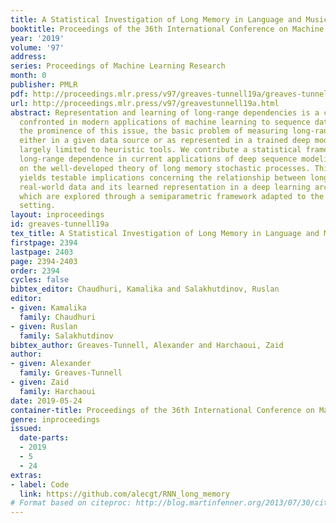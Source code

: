 ```yaml
---
title: A Statistical Investigation of Long Memory in Language and Music
booktitle: Proceedings of the 36th International Conference on Machine Learning
year: '2019'
volume: '97'
address: 
series: Proceedings of Machine Learning Research
month: 0
publisher: PMLR
pdf: http://proceedings.mlr.press/v97/greaves-tunnell19a/greaves-tunnell19a.pdf
url: http://proceedings.mlr.press/v97/greavestunnell19a.html
abstract: Representation and learning of long-range dependencies is a central challenge
  confronted in modern applications of machine learning to sequence data. Yet despite
  the prominence of this issue, the basic problem of measuring long-range dependence,
  either in a given data source or as represented in a trained deep model, remains
  largely limited to heuristic tools. We contribute a statistical framework for investigating
  long-range dependence in current applications of deep sequence modeling, drawing
  on the well-developed theory of long memory stochastic processes. This framework
  yields testable implications concerning the relationship between long memory in
  real-world data and its learned representation in a deep learning architecture,
  which are explored through a semiparametric framework adapted to the high-dimensional
  setting.
layout: inproceedings
id: greaves-tunnell19a
tex_title: A Statistical Investigation of Long Memory in Language and Music
firstpage: 2394
lastpage: 2403
page: 2394-2403
order: 2394
cycles: false
bibtex_editor: Chaudhuri, Kamalika and Salakhutdinov, Ruslan
editor:
- given: Kamalika
  family: Chaudhuri
- given: Ruslan
  family: Salakhutdinov
bibtex_author: Greaves-Tunnell, Alexander and Harchaoui, Zaid
author:
- given: Alexander
  family: Greaves-Tunnell
- given: Zaid
  family: Harchaoui
date: 2019-05-24
container-title: Proceedings of the 36th International Conference on Machine Learning
genre: inproceedings
issued:
  date-parts:
  - 2019
  - 5
  - 24
extras:
- label: Code
  link: https://github.com/alecgt/RNN_long_memory
# Format based on citeproc: http://blog.martinfenner.org/2013/07/30/citeproc-yaml-for-bibliographies/
---
```

